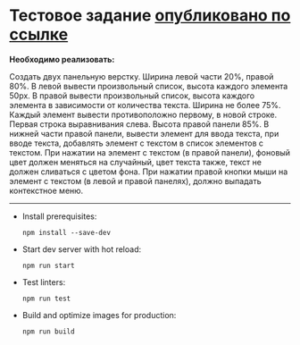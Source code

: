 # Тестовое задание [опубликовано по ссылке](https://graysergey.github.io/Test-task-CRM-published/)

**Необходимо реализовать:**

Создать двух панельную верстку.
Ширина левой части 20%, правой 80%.
В левой вывести произвольный список, высота каждого элемента 50px.
В правой вывести произвольный список, высота каждого элемента в зависимости от количества текста. Ширина не более 75%. Каждый элемент вывести противоположно первому, в новой строке. Первая строка выравнивания слева. Высота правой панели 85%. В нижней части правой панели, вывести элемент для ввода текста, при вводе текста, добавлять элемент с текстом в список элементов с текстом. При нажатии на элемент с текстом (в правой панели), фоновый цвет должен меняться на случайный, цвет текста также, текст не должен сливаться с цветом фона. При нажатии правой кнопки мыши на элемент с текстом (в левой и правой панелях), должно выпадать контекстное меню.

---

* Install prerequisites:
    ```
    npm install --save-dev
    ```

* Start dev server with hot reload:
    ```
    npm run start
    ```
    
* Test linters:
    ```
    npm run test
    ```

* Build and optimize images for production:
    ```
    npm run build
    ```


